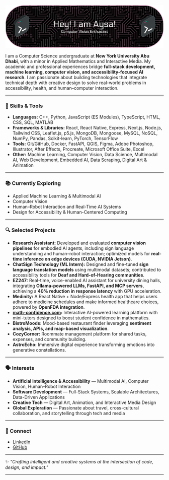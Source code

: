 ![Header](./github-header-banner.png)


I am a Computer Science undergraduate at **New York University Abu Dhabi**, with a minor in Applied Mathematics and Interactive Media. My academic and professional experiences bridge **full-stack development, machine learning, computer vision, and accessibility-focused AI research**. I am passionate about building technologies that integrate technical depth with creative design to solve real-world problems in accessibility, health, and human–computer interaction.

---

### 🔧 Skills & Tools

* **Languages:** C++, Python, JavaScript (ES Modules), TypeScript, HTML, CSS, SQL, MATLAB
* **Frameworks & Libraries:** React, React Native, Express, Next.js, Node.js, Tailwind CSS, Leaflet.js, p5.js, MongoDB, Mongoose, MySQL, NoSQL, NumPy, Pandas, Scikit-learn, PyTorch, TensorFlow
* **Tools:** Git/GitHub, Docker, FastAPI, QGIS, Figma, Adobe Photoshop, Illustrator, After Effects, Procreate, Microsoft Office Suite, Excel
* **Other:** Machine Learning, Computer Vision, Data Science, Multimodal AI, Web Development, Embedded AI, Data Scraping, Digital Art & Animation

---

### 📚 Currently Exploring

* Applied Machine Learning & Multimodal AI
* Computer Vision
* Human–Robot Interaction and Real-Time AI Systems
* Design for Accessibility & Human-Centered Computing

---

### 🔍 Selected Projects

* **Research Assistant:** Developed and evaluated **computer vision pipelines** for embodied AI agents, including sign language understanding and human–robot interaction; optimized models for **real-time inference on edge devices (CUDA, NVIDIA Jetson)**.
* **ChatSign Technology (ML Intern):** Designed and fine-tuned **sign language translation models** using multimodal datasets; contributed to accessibility tools for **Deaf and Hard-of-Hearing communities**.
* **EZ247:** Real-time, voice-enabled AI assistant for university dining halls, integrating **Ollama-powered LLMs, FastAPI, and MCP servers**, achieving a **40% reduction in response latency** with GPU acceleration.
* **Medinity:** A React Native + Node/Express health app that helps users adhere to medicine schedules and make informed healthcare choices, powered by **OpenFDA integration**.
* **[math-confidence.com](http://math-confidence.com):** Interactive AI-powered learning platform with mini-tutors designed to boost student confidence in mathematics.
* **BistroMoods:** Mood-based restaurant finder leveraging **sentiment analysis, APIs, and map-based visualization**.
* **CozyCorner:** Roommate management platform for shared tasks, expenses, and community building.
* **AstroEcho:** Immersive digital experience transforming emotions into generative constellations.

---

### 🗣️ Interests

* **Artificial Intelligence & Accessibility** — Multimodal AI, Computer Vision, Human–Robot Interaction
* **Software Development** — Full-Stack Systems, Scalable Architectures, Data-Driven Applications
* **Creative Tech** — Digital Art, Animation, and Interactive Media Design
* **Global Exploration** — Passionate about travel, cross-cultural collaboration, and storytelling through tech and media

---

### 🔗 Connect

* [LinkedIn](https://www.linkedin.com/in/aysa-binte-masud-213150255/)
* [GitHub](https://github.com/aysa2018)

---

✨ *"Crafting intelligent and creative systems at the intersection of code, design, and impact."*

---



